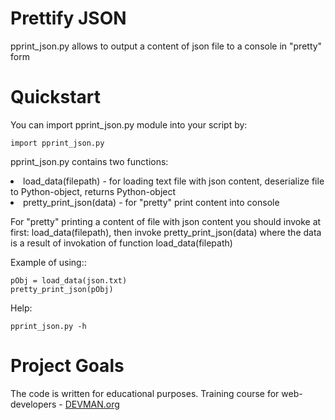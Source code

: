 # Prettify JSON

pprint_json.py allows to output a content of json file to a console in "pretty" form

# Quickstart

You can import pprint_json.py module into your script by:
```#!bash
import pprint_json.py
```

pprint_json.py contains two functions:
<li>load_data(filepath) - for loading text file with json content, deserialize file to Python-object, returns Python-object
<li>pretty_print_json(data) - for "pretty" print content into console

For "pretty" printing a content of file with json content you should invoke at first: load_data(filepath), then invoke pretty_print_json(data) where the data is a result of invokation of function load_data(filepath)

Example of using::

```#!bash
pObj = load_data(json.txt)
pretty_print_json(pObj)
```

Help:
```#!bash
pprint_json.py -h
```


# Project Goals

The code is written for educational purposes. Training course for web-developers - [DEVMAN.org](https://devman.org)
